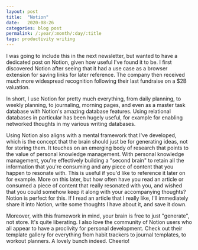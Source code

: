 ```yaml
---
layout: post
title:  "Notion"
date:   2020-08-26
categories: blog post
permalink: /:year/:month/:day/:title
tags: productivity writing
---
```


I was going to include this in the next newsletter, but wanted to have a dedicated post on Notion, given how useful I've found it to be. I first discovered Notion after seeing that it had a use case as a browser extension for saving links for later reference. The company then received much more widespread recognition following their last fundraise on a $2B valuation.

In short, I use Notion for pretty much everything, from daily planning, to weekly planning, to journaling, morning pages, and even as a master task database with Notion's amazing database features. Using relational databases in particular has been hugely useful, for example for enabling networked thoughts in my various writing databases.

Using Notion also aligns with a mental framework that I've developed, which is the concept that the brain should just be for generating ideas, not for storing them. It touches on an emerging body of research that points to the value of personal knowledge management. With personal knowledge management, you're effectively building a "second brain" to retain all the information that you're consuming and any piece of content that you happen to resonate with. This is useful if you'd like to reference it later on for example. More on this later, but how often have you read an article or consumed a piece of content that really resonated with you, and wished that you could somehow keep it along with your accompanying thoughts? Notion is perfect for this. If I read an article that I really like, I'll immediately share it into Notion, write some thoughts I have about it, and save it down.

Moreover, with this framework in mind, your brain is free to just "generate", not store. It's quite liberating. I also love the community of Notion users who all appear to have a proclivity for personal development. Check out their template gallery for everything from habit trackers to journal templates, to workout planners. A lovely bunch indeed. Cheerio!
